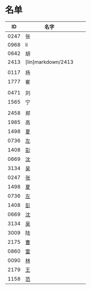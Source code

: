 
# 名单

|  ID    |  名字    |      |      |
| ---- | ---- | ---- | ---- |
| 0247 |  张  |      |      |
| 0968 |     li |      |      |
| 0642 |  胡  |      |      |
| 2413 |    [lin]markdown/2413 |   |      |
|      |      |      |      |
| 0117 | 扬   |      |      |
| 1777 | 崔   |      |      |
|  |      |      |      |
| 0471     | 刘     |      |      |
| 1565     | 宁     |      |      |
|      |      |      |
|2458  |  郑  |      |      |
|1985  |高    |   |
|1498 |[夏](WW1/1498.md)|   |   |
|0736  |[左](WW1/0736-Aurora-Brief.md)    |
|  1408    | [彭](WW1/1408-心林.md)     |      |
|0669  |[沈](0669沈.md)    |   |
|3134  |[吴](WW1/3134简介.md)    |   |
|0247  |[张](markdown/0247.md)    |   |
|1498 |[夏](markdown/1498.md)|   |   |
|0736  |[左](markdown/0736-Aurora-Brief.md)    |
|1408    | [彭](markdown/1408-心林.md)     |      |
|0669  |[沈](markdown/0669沈.md)    |   |
|3134  |[吴](markdown/3134简介.md)    |   |
|3009  |陆 |      |      
|2175  |[曹](markdown/2175.md)    |   |
|0860  |[雷](markdown/0860.md)|   |
|0090  |[林](markdown/0090.md)    |   |
|2179  |[王](markdown/2179-王.md)    |   |
|1158  |[范](markdown/1158.md)    |   |
